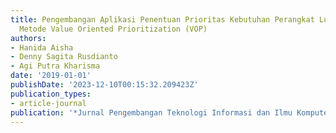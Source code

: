 ```yaml
---
title: Pengembangan Aplikasi Penentuan Prioritas Kebutuhan Perangkat Lunak Dengan
  Metode Value Oriented Prioritization (VOP)
authors:
- Hanida Aisha
- Denny Sagita Rusdianto
- Agi Putra Kharisma
date: '2019-01-01'
publishDate: '2023-12-10T00:15:32.209423Z'
publication_types:
- article-journal
publication: '*Jurnal Pengembangan Teknologi Informasi dan Ilmu Komputer*'
---
```

